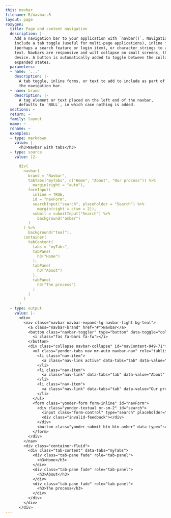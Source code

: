 ```yaml
---
this: navbar
filename: R/navbar.R
layout: page
roxygen:
  title: Page and content navigation
  description: |-
    Add a navigation bar to your application with `navbar()`. Navigation bars may
    include a tab toggle (useful for multi-page applications), inline forms
    (perhaps a search feature or login item), or character strings to add simple
    text. Navbars are responsive and will collapse on small screens, think mobile
    device. A button is automatically added to toggle between the collapsed and
    expanded states.
  parameters:
  - name: '...'
    description: |-
      A tab toggle, inline forms, or text to add to include as part of
      the navigation bar.
  - name: brand
    description: |-
      A tag element or text placed on the left end of the navbar,
      defaults to `NULL`, in which case nothing is added.
  sections: ~
  return: ~
  family: layout
  name: ~
  rdname: ~
  examples:
  - type: markdown
    value: |
      <h3>Navbar with tabs</h3>
  - type: source
    value: |2-

      div(
        navbar(
          brand = "Navbar",
          tabTabs("myTabs", c("Home", "About", "Our process")) %>%
            margin(right = "auto"),
          formInput(
            inline = TRUE,
            id = "navForm",
            searchInput("search", placeholder = "Search") %>%
              margin(right = c(sm = 2)),
            submit = submitInput("Search") %>%
              background("amber")
          )
        ) %>%
          background("teal"),
        container(
          tabContent(
            tabs = "myTabs",
            tabPane(
              h3("Home")
            ),
            tabPane(
              h3("About")
            ),
            tabPane(
              h3("The process")
            )
          )
        )
      )
  - type: output
    value: |-
      <div>
        <nav class="navbar navbar-expand-lg navbar-light bg-teal">
          <a class="navbar-brand" href="#">Navbar</a>
          <button class="navbar-toggler" type="button" data-toggle="collapse" data-target="#navContent-949-71" aria-controls="navContent-949-71" aria-expanded="false" aria-label="Toggle navigation">
            <i class="fas fa-bars fa-fw"></i>
          </button>
          <div class="collapse navbar-collapse" id="navContent-949-71">
            <ul class="yonder-tabs nav mr-auto navbar-nav" role="tablist" id="myTabs">
              <li class="nav-item">
                <a class="nav-link active" data-tabs="tab" data-value="Home" aria-selected="true">Home</a>
              </li>
              <li class="nav-item">
                <a class="nav-link" data-tabs="tab" data-value="About" aria-selected="false">About</a>
              </li>
              <li class="nav-item">
                <a class="nav-link" data-tabs="tab" data-value="Our process" aria-selected="false">Our process</a>
              </li>
            </ul>
            <form class="yonder-form form-inline" id="navForm">
              <div class="yonder-textual mr-sm-2" id="search">
                <input class="form-control" type="search" placeholder="Search"/>
                <div class="invalid-feedback"></div>
              </div>
              <button class="yonder-submit btn btn-amber" data-type="submit" role="button">Search</button>
            </form>
          </div>
        </nav>
        <div class="container-fluid">
          <div class="tab-content" data-tabs="myTabs">
            <div class="tab-pane fade" role="tab-panel">
              <h3>Home</h3>
            </div>
            <div class="tab-pane fade" role="tab-panel">
              <h3>About</h3>
            </div>
            <div class="tab-pane fade" role="tab-panel">
              <h3>The process</h3>
            </div>
          </div>
        </div>
      </div>
---
```

